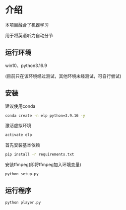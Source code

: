 # 介绍
本项目融合了机器学习

用于将英语听力自动分节

## 运行环境
win10、python3.16.9

(目前只在该环境经过测试，其他环境未经测试，可自行尝试)

## 安装
建议使用conda
```bash
conda create -n elp python=3.9.16 -y
```

激活虚拟环境
```bash
activate elp
```

首先安装基本依赖
```bash
pip install -r requirements.txt
```

安装ffmpeg(即将ffmpeg加入环境变量)
```bash
python setup.py
```


## 运行程序
```bash
python player.py
```
